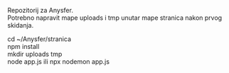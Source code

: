 Repozitorij za Anysfer.  
Potrebno napravit mape uploads i tmp unutar mape stranica nakon prvog skidanja.  

cd ~/Anysfer/stranica  
npm install  
mkdir uploads tmp   
node app.js ili npx nodemon app.js  